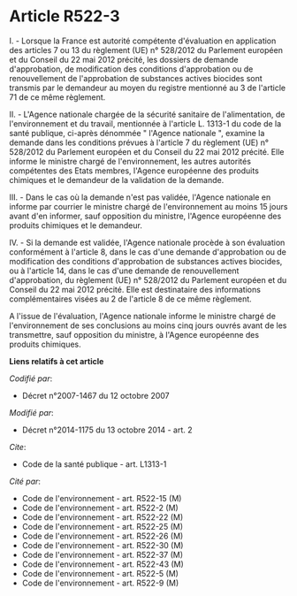 # Article R522-3

I. - Lorsque la France est autorité compétente d'évaluation en application des articles 7 ou 13 du règlement (UE) n° 528/2012
du Parlement européen et du Conseil du 22 mai 2012 précité, les dossiers de demande d'approbation, de modification des
conditions d'approbation ou de renouvellement de l'approbation de substances actives biocides sont transmis par le demandeur
au moyen du registre mentionné au 3 de l'article 71 de ce même règlement. 

II. - L'Agence nationale chargée de la sécurité sanitaire de l'alimentation, de l'environnement et du travail, mentionnée à
l'article L. 1313-1 du code de la santé publique, ci-après dénommée " l'Agence nationale ", examine la demande dans les
conditions prévues à l'article 7 du règlement (UE) n° 528/2012 du Parlement européen et du Conseil du 22 mai 2012 précité.
Elle informe le ministre chargé de l'environnement, les autres autorités compétentes des Etats membres, l'Agence européenne
des produits chimiques et le demandeur de la validation de la demande. 

III. - Dans le cas où la demande n'est pas validée, l'Agence nationale en informe par courrier le ministre chargé de
l'environnement au moins 15 jours avant d'en informer, sauf opposition du ministre, l'Agence européenne des produits
chimiques et le demandeur. 

IV. - Si la demande est validée, l'Agence nationale procède à son évaluation conformément à l'article 8, dans le cas d'une
demande d'approbation ou de modification des conditions d'approbation de substances actives biocides, ou à l'article 14, dans
le cas d'une demande de renouvellement d'approbation, du règlement (UE) n° 528/2012 du Parlement européen et du Conseil du 22
mai 2012 précité. Elle est destinataire des informations complémentaires visées au 2 de l'article 8 de ce même règlement. 

A l'issue de l'évaluation, l'Agence nationale informe le ministre chargé de l'environnement de ses conclusions au moins cinq
jours ouvrés avant de les transmettre, sauf opposition du ministre, à l'Agence européenne des produits chimiques.

**Liens relatifs à cet article**

_Codifié par_:

  - Décret n°2007-1467 du 12 octobre 2007

_Modifié par_:

  - Décret n°2014-1175 du 13 octobre 2014 - art. 2

_Cite_:

  - Code de la santé publique - art. L1313-1

_Cité par_:

  - Code de l'environnement - art. R522-15 (M)
  - Code de l'environnement - art. R522-2 (M)
  - Code de l'environnement - art. R522-22 (M)
  - Code de l'environnement - art. R522-25 (M)
  - Code de l'environnement - art. R522-26 (M)
  - Code de l'environnement - art. R522-30 (M)
  - Code de l'environnement - art. R522-37 (M)
  - Code de l'environnement - art. R522-43 (M)
  - Code de l'environnement - art. R522-5 (M)
  - Code de l'environnement - art. R522-9 (M)
